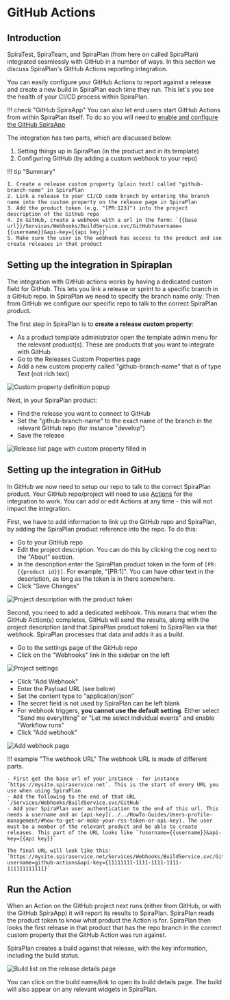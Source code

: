 # GitHub Actions

## Introduction
SpiraTest, SpiraTeam, and SpiraPlan (from here on called SpiraPlan) integrated seamlessly with GitHub in a number of ways. In this section we discuss SpiraPlan's GitHub Actions reporting integration.

You can easily configure your GitHub Actions to report against a release and create a new build in SpiraPlan each time they run. This let's you see the health of your CI/CD process within SpiraPlan. 

!!! check "GitHub SpiraApp"
    You can also let end users start GitHub Actions from within SpiraPlan itself. To do so you will need to [enable and configure the GitHub SpiraApp](../../SpiraApps/GitHub)

The integration has two parts, which are discussed below:

1. Setting things up in SpiraPlan (in the product and in its template)
2. Configuring GitHub (by adding a custom webhook to your repo)

!!! tip "Summary"

    1. Create a release custom property (plain text) called "github-branch-name" in SpiraPlan
    2. Link a release to your CI/CD code branch by entering the branch name into the custom property on the release page in SpiraPlan
    3. Add the product token (e.g. "[PR:123]") into the project description of the GitHub repo
    4. In GitHub, create a webhook with a url in the form: `{{base url}}/Services/Webhooks/BuildService.svc/GitHub?username={{username}}&api-key={{api key}}`
    5. Make sure the user in the webhook has access to the product and can create releases in that product


## Setting up the integration in Spiraplan

The integration with GitHub actions works by having a dedicated custom field for GitHub. This lets you link a release or sprint to a specific branch in a GitHub repo. In SpiraPlan we need to specify the branch name only. Then from GitHub we configure our specific repo to talk to the correct SpiraPlan product.

The first step in SpiraPlan is to **create a release custom property**:

- As a product template administrator open the template admin menu for the relevant product(s). These are products that you want to integrate with GitHub
- Go to the Releases Custom Properties page
- Add a new custom property called "github-branch-name" that is of type Text (not rich text)

![Custom property definition popup](img/github-actions-custom-property-definition.png)

Next, in your SpiraPlan product:

- Find the release you want to connect to GitHub
- Set the "github-branch-name" to the exact name of the branch in the relevant GitHub repo (for instance "develop")
- Save the release

![Release list page with custom property filled in](img/github-actions-release-page.png)


## Setting up the integration in GitHub

In GitHub we now need to setup our repo to talk to the correct SpiraPlan product. Your GitHub repo/project will need to use [Actions](https://docs.github.com/en/developers/webhooks-and-events/webhooks/creating-webhooks) for the integration to work. You can add or edit Actions at any time - this will not impact the integration.

First, we have to add information to link up the GitHub repo and SpiraPlan, by adding the SpiraPlan product reference into the repo. To do this:

- Go to your GitHub repo
- Edit the project description. You can do this by clicking the cog next to the "About" section.
- In the description enter the SpiraPlan product token in the form of `[PR:{{product id}}]`. For example, "[PR:1]". You can have other text in the description, as long as the token is in there somewhere.
- Click "Save Changes"

![Project description with the product token](img/github-actions-repo-description.png)

Second, you need to add a dedicated webhook. This means that when the GitHub Action(s) completes, GitHub will send the results, along with the project description (and that SpiraPlan product token) to SpiraPlan via that webhook. SpiraPlan processes that data and adds it as a build.

- Go to the settings page of the GitHub repo
- Click on the "Webhooks" link in the sidebar on the left

![Project settings](img/github-actions-repo-settings.png)

- Click "Add Webhook"
- Enter the Payload URL (see below)
- Set the content type to "application/json"
- The secret field is not used by SpiraPlan can be left blank
- For webhook triggers, **you cannot use the default setting**. Either select "Send me everything" or "Let me select individual events" and enable "Workflow runs"
- Click "Add webhook"

![Add webhook page](img/github-actions-repo-webhook.png)

!!! example "The webhook URL"
    The webhook URL is made of different parts.

    - First get the base url of your instance - for instance `https://mysite.spiraservice.net`. This is the start of every URL you use when using SpiraPlan
    - Add the following to the end of that URL `/Services/Webhooks/BuildService.svc/GitHub`
    - Add your SpiraPlan user authentication to the end of this url. This needs a username and an [api-key](../../HowTo-Guides/Users-profile-management/#how-to-get-or-make-your-rss-token-or-api-key). The user must be a member of the relevant product and be able to create releases. This part of the URL looks like `?username={{username}}&api-key={{api key}}`

    The final URL will look like this: `https://mysite.spiraservice.net/Services/Webhooks/BuildService.svc/GitHub?username=github-actions&api-key={11111111-1111-1111-1111-111111111111}`


## Run the Action

When an Action on the GitHub project next runs (either from GitHub, or with the GitHub SpiraApp) it will report its results to SpiraPlan. SpiraPlan reads the product token to know what product the Action is for. SpiraPlan then looks the first release in that product that has the repo branch in the correct custom property that the GitHub Action was run against.

SpiraPlan creates a build against that release, with the key information, including the build status.

![Build list on the release details page](img/github-actions-build-list.png)

You can click on the build name/link to open its build details page. The build will also appear on any relevant widgets in SpiraPlan.